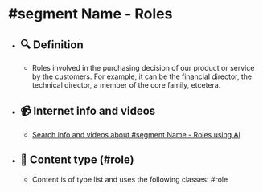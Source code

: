 # #segment Name - Roles
- ## 🔍 Definition
  - Roles involved in the purchasing decision of our product or service by the customers. For example, it can be the financial director, the technical director, a member of the core family, etcetera.
- ## 📹 Internet info and videos
  - [Search info and videos about #segment Name - Roles using AI](https://www.perplexity.ai/search?q=videos+about+Roles:+Roles+involved+in+the+purchasing+decision+of+our+product+or+service+by+the+customers.+For+example,+it+can+be+the+financial+director,+the+technical+director,+a+family+member,+etcetera.
)
- ## 📰 Content type (#role)
  - Content is of type list and uses the following classes: #role

